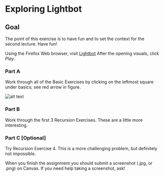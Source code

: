 # Exploring Lightbot 

## Goal
The point of this exercise is to have fun and to set the context for the second lecture. Have fun!

Using the Firefox Web browser, visit [Lightbot](http://coweb.cc.gatech.edu/ice-gt/1835)
After the opening visuals, click _Play_. 

### Part A
Work through all of the Basic Exercises by clicking on the leftmost square under basics; see red arrow in figure.

![alt text][lightbot]

### Part B
Work through the first 3 Recursion Exercises. These are a little more interesting.

### Part C [Optional]
Try Recursion Exercise 4. This is a more challenging problem, but definitely not impossible.

When you finish the assignment you should submit a screenshot (.jpg, or .png) on Canvas. If you need help taking a screenshot, ask!

[lightbot]: /images/lightbot.png "Lightbot screen for Part A"